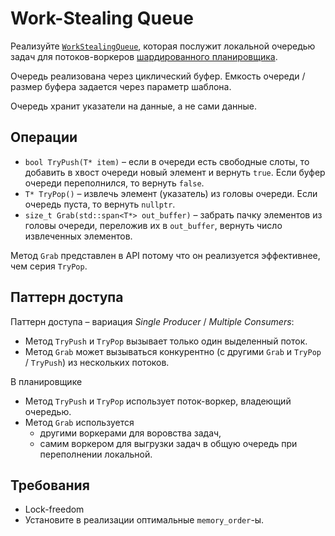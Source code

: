 # Work-Stealing Queue

Реализуйте [`WorkStealingQueue`](work_stealing_queue.hpp), которая послужит локальной очередью задач для потоков-воркеров [шардированного планировщика](/tasks/fibers/scheduler). 

Очередь реализована через циклический буфер. Емкость очереди / размер буфера задается через параметр шаблона.

Очередь хранит указатели на данные, а не сами данные.

## Операции

- `bool TryPush(T* item)` – если в очереди есть свободные слоты, то добавить в хвост очереди новый элемент и вернуть `true`. Если буфер очереди переполнился, то вернуть `false`.
- `T* TryPop()` – извлечь элемент (указатель) из головы очереди. Если очередь пуста, то вернуть `nullptr`.
- `size_t Grab(std::span<T*> out_buffer)` – забрать пачку элементов из головы очереди, переложив их в `out_buffer`, вернуть число извлеченных элементов.

Метод `Grab` представлен в API потому что он реализуется эффективнее, чем серия `TryPop`.

## Паттерн доступа

Паттерн доступа – вариация _Single Producer_ / _Multiple Consumers_:
- Метод `TryPush` и `TryPop` вызывает только один выделенный поток. 
- Метод `Grab` может вызываться конкурентно (с другими `Grab` и `TryPop` / `TryPush`) из нескольких потоков.

В планировщике
- Метод `TryPush` и `TryPop` использует поток-воркер, владеющий очередью. 
- Метод `Grab` используется 
  * другими воркерами для воровства задач, 
  * самим воркером для выгрузки задач в общую очередь при переполнении локальной.

## Требования

- Lock-freedom
- Установите в реализации оптимальные `memory_order`-ы.
